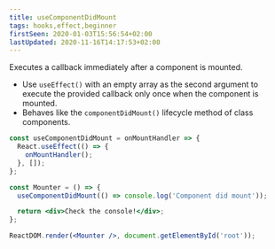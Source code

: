 ```yaml
---
title: useComponentDidMount
tags: hooks,effect,beginner
firstSeen: 2020-01-03T15:56:54+02:00
lastUpdated: 2020-11-16T14:17:53+02:00
---
```


Executes a callback immediately after a component is mounted.

- Use `useEffect()` with an empty array as the second argument to execute the provided callback only once when the component is mounted.
- Behaves like the `componentDidMount()` lifecycle method of class components.

```jsx
const useComponentDidMount = onMountHandler => {
  React.useEffect(() => {
    onMountHandler();
  }, []);
};
```

```jsx
const Mounter = () => {
  useComponentDidMount(() => console.log('Component did mount'));

  return <div>Check the console!</div>;
};

ReactDOM.render(<Mounter />, document.getElementById('root'));
```
